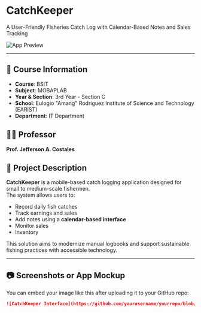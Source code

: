 # CatchKeeper

A User-Friendly Fisheries Catch Log with Calendar-Based Notes and Sales Tracking

![App Preview](feeding_schedule.jpg)

---

## 📘 Course Information
- **Course**: BSIT  
- **Subject**: MOBAPLAB 
- **Year & Section**: 3rd Year - Section C 
- **School**: Eulogio "Amang" Rodriguez Institute of Science and Technology (EARIST)  
- **Department**: IT Department  

## 👨‍🏫 Professor
**Prof. Jefferson A. Costales**

## 📱 Project Description
**CatchKeeper** is a mobile-based catch logging application designed for small to medium-scale fishermen.  
The system allows users to:
- Record daily fish catches
- Track earnings and sales
- Add notes using a **calendar-based interface**
- Monitor sales
- Inventory

This solution aims to modernize manual logbooks and support sustainable fishing practices with accessible technology.

---

## 📷 Screenshots or App Mockup
You can embed your image like this after uploading it to your GitHub repo:

```markdown
![CatchKeeper Interface](https://github.com/yourusername/yourrepo/blob/main/your-image-file.png)
